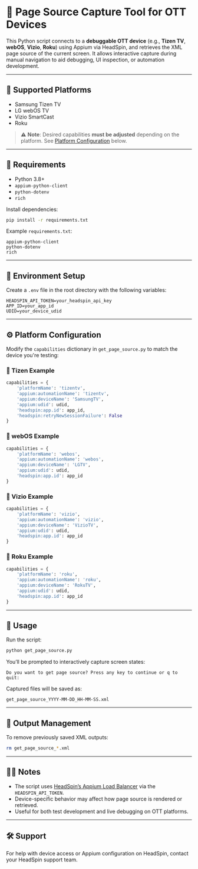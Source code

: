# 📄 Page Source Capture Tool for OTT Devices

This Python script connects to a **debuggable OTT device** (e.g., **Tizen TV**, **webOS**, **Vizio**, **Roku**) using Appium via HeadSpin, and retrieves the XML page source of the current screen. It allows interactive capture during manual navigation to aid debugging, UI inspection, or automation development.

---

## 🎯 Supported Platforms

* Samsung Tizen TV
* LG webOS TV
* Vizio SmartCast
* Roku

> ⚠️ **Note**: Desired capabilities **must be adjusted** depending on the platform. See [Platform Configuration](#-platform-configuration) below.

---

## 📆 Requirements

* Python 3.8+
* `appium-python-client`
* `python-dotenv`
* `rich`

Install dependencies:

```bash
pip install -r requirements.txt
```

Example `requirements.txt`:

```
appium-python-client
python-dotenv
rich
```

---

## 🔐 Environment Setup

Create a `.env` file in the root directory with the following variables:

```env
HEADSPIN_API_TOKEN=your_headspin_api_key
APP_ID=your_app_id
UDID=your_device_udid
```

---

## ⚙️ Platform Configuration

Modify the `capabilities` dictionary in `get_page_source.py` to match the device you're testing:

### 🔹 Tizen Example

```python
capabilities = {
    'platformName': 'tizentv',
    'appium:automationName': 'tizentv',
    'appium:deviceName': 'SamsungTV',
    'appium:udid': udid,
    'headspin:app.id': app_id,
    'headspin:retryNewSessionFailure': False
}
```

### 🔹 webOS Example

```python
capabilities = {
    'platformName': 'webos',
    'appium:automationName': 'webos',
    'appium:deviceName': 'LGTV',
    'appium:udid': udid,
    'headspin:app.id': app_id
}
```

### 🔹 Vizio Example

```python
capabilities = {
    'platformName': 'vizio',
    'appium:automationName': 'vizio',
    'appium:deviceName': 'VizioTV',
    'appium:udid': udid,
    'headspin:app.id': app_id
}
```

### 🔹 Roku Example

```python
capabilities = {
    'platformName': 'roku',
    'appium:automationName': 'roku',
    'appium:deviceName': 'RokuTV',
    'appium:udid': udid,
    'headspin:app.id': app_id
}
```

---

## 🚀 Usage

Run the script:

```bash
python get_page_source.py
```

You’ll be prompted to interactively capture screen states:

```text
Do you want to get page source? Press any key to continue or q to quit:
```

Captured files will be saved as:

```
get_page_source_YYYY-MM-DD_HH-MM-SS.xml
```

---

## 🫼 Output Management

To remove previously saved XML outputs:

```bash
rm get_page_source_*.xml
```

---

## 🙋‍♂️ Notes

* The script uses [HeadSpin’s Appium Load Balancer](https://ui.headspin.io) via the `HEADSPIN_API_TOKEN`.
* Device-specific behavior may affect how page source is rendered or retrieved.
* Useful for both test development and live debugging on OTT platforms.

---

## 🛠 Support

For help with device access or Appium configuration on HeadSpin, contact your HeadSpin support team.
